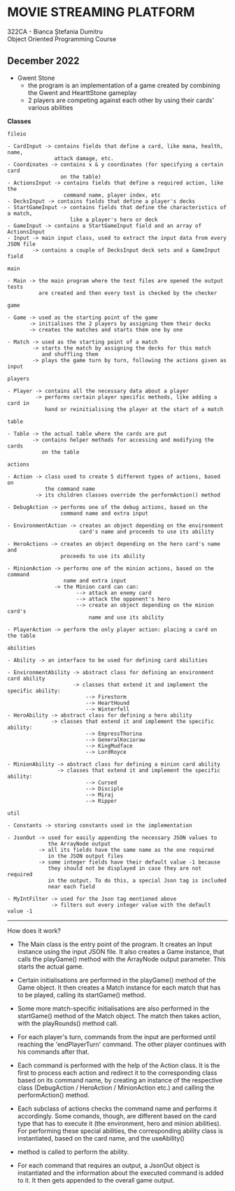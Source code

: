 # MOVIE STREAMING PLATFORM

322CA - Bianca Ștefania Dumitru \
Object Oriented Programming Course

December 2022
----------------------------------------------------------------------------------------------------

* Gwent Stone
    -  the program is an implementation of a game created by combining the Gwent
       and HearttStone gameplay
    -  2 players are competing against each other by using their cards'
       various abilities

__Classes__

`fileio`

~~~~~~~~~~~~~~~~~~~~~~~~~~~~~~~~~~~~~~~~~~~~~~~~~~~~~~~~~~~~~~~~~~~~~~~~~~~~~~~~~~~~~~~~~~~~~~~~~~~~
- CardInput -> contains fields that define a card, like mana, health, name,
               attack damage, etc.
- Coordinates -> contains x & y coordinates (for specifying a certain card
                 on the table)
- ActionsInput -> contains fields that define a required action, like the
                  command name, player index, etc
- DecksInput -> contains fields that define a player's decks
- StartGameInput -> contains fields that define the characteristics of a match,
                    like a player's hero or deck
- GameInput -> contains a StartGameInput field and an array of ActionsInput
- Input -> main input class, used to extract the input data from every JSON file
        -> contains a couple of DecksInput deck sets and a GameInput field
~~~~~~~~~~~~~~~~~~~~~~~~~~~~~~~~~~~~~~~~~~~~~~~~~~~~~~~~~~~~~~~~~~~~~~~~~~~~~~~~~~~~~~~~~~~~~~~~~~~~
`main`
~~~~~~~~~~~~~~~~~~~~~~~~~~~~~~~~~~~~~~~~~~~~~~~~~~~~~~~~~~~~~~~~~~~~~~~~~~~~~~~~~~~~~~~~~~~~~~~~~~~~
- Main -> the main program where the test files are opened the output tests 
          are created and then every test is checked by the checker
~~~~~~~~~~~~~~~~~~~~~~~~~~~~~~~~~~~~~~~~~~~~~~~~~~~~~~~~~~~~~~~~~~~~~~~~~~~~~~~~~~~~~~~~~~~~~~~~~~~~

`game`
~~~~~~~~~~~~~~~~~~~~~~~~~~~~~~~~~~~~~~~~~~~~~~~~~~~~~~~~~~~~~~~~~~~~~~~~~~~~~~~~~~~~~~~~~~~~~~~~~~~~
- Game -> used as the starting point of the game
       -> initialises the 2 players by assigning them their decks
       -> creates the matches and starts them one by one 
                
- Match -> used as the starting point of a match
        -> starts the match by assigning the decks for this match
           and shuffling them
        -> plays the game turn by turn, following the actions given as input
~~~~~~~~~~~~~~~~~~~~~~~~~~~~~~~~~~~~~~~~~~~~~~~~~~~~~~~~~~~~~~~~~~~~~~~~~~~~~~~~~~~~~~~~~~~~~~~~~~~~
`players`
~~~~~~~~~~~~~~~~~~~~~~~~~~~~~~~~~~~~~~~~~~~~~~~~~~~~~~~~~~~~~~~~~~~~~~~~~~~~~~~~~~~~~~~~~~~~~~~~~~~~
- Player -> contains all the necessary data about a player
         -> performs certain player specific methods, like adding a card in
            hand or reinitialising the player at the start of a match
~~~~~~~~~~~~~~~~~~~~~~~~~~~~~~~~~~~~~~~~~~~~~~~~~~~~~~~~~~~~~~~~~~~~~~~~~~~~~~~~~~~~~~~~~~~~~~~~~~~~

`table`
~~~~~~~~~~~~~~~~~~~~~~~~~~~~~~~~~~~~~~~~~~~~~~~~~~~~~~~~~~~~~~~~~~~~~~~~~~~~~~~~~~~~~~~~~~~~~~~~~~~~
- Table -> the actual table where the cards are put
        -> contains helper methods for accessing and modifying the cards 
           on the table
~~~~~~~~~~~~~~~~~~~~~~~~~~~~~~~~~~~~~~~~~~~~~~~~~~~~~~~~~~~~~~~~~~~~~~~~~~~~~~~~~~~~~~~~~~~~~~~~~~~~

`actions`
~~~~~~~~~~~~~~~~~~~~~~~~~~~~~~~~~~~~~~~~~~~~~~~~~~~~~~~~~~~~~~~~~~~~~~~~~~~~~~~~~~~~~~~~~~~~~~~~~~~~
- Action -> class used to create 5 different types of actions, based on
            the command name
         -> its children classes override the performAction() method
         
- DebugAction -> performs one of the debug actions, based on the
                 command name and extra input

- EnvironmentAction -> creates an object depending on the environment
                       card's name and proceeds to use its ability
             
- HeroActions -> creates an object depending on the hero card's name and
                 proceeds to use its ability

- MinionAction -> performs one of the minion actions, based on the command
                  name and extra input
               -> the Minion card can can:
                      --> attack an enemy card
                      --> attack the opponent's hero
                      --> create an object depending on the minion card's
                          name and use its ability
                      
- PlayerAction -> perform the only player action: placing a card on the table                      
~~~~~~~~~~~~~~~~~~~~~~~~~~~~~~~~~~~~~~~~~~~~~~~~~~~~~~~~~~~~~~~~~~~~~~~~~~~~~~~~~~~~~~~~~~~~~~~~~~~~

`abilities`
~~~~~~~~~~~~~~~~~~~~~~~~~~~~~~~~~~~~~~~~~~~~~~~~~~~~~~~~~~~~~~~~~~~~~~~~~~~~~~~~~~~~~~~~~~~~~~~~~~~~
- Ability -> an interface to be used for defining card abilities
      
- EnvironmentAbility -> abstract class for defining an environment card ability
                     -> classes that extend it and implement the specific ability:
                         --> Firestorm
                         --> HeartHound
                         --> Winterfell
- HeroAbility -> abstract class for defining a hero ability
              -> classes that extend it and implement the specific ability:
                         --> EmpressThorina
                         --> GeneralKocioraw
                         --> KingMudface
                         --> LordRoyce
                                  
- MinionAbility -> abstract class for defining a minion card ability
                -> classes that extend it and implement the specific ability:
                         --> Cursed
                         --> Disciple
                         --> Miraj
                         --> Ripper                            
~~~~~~~~~~~~~~~~~~~~~~~~~~~~~~~~~~~~~~~~~~~~~~~~~~~~~~~~~~~~~~~~~~~~~~~~~~~~~~~~~~~~~~~~~~~~~~~~~~~~

`util`
~~~~~~~~~~~~~~~~~~~~~~~~~~~~~~~~~~~~~~~~~~~~~~~~~~~~~~~~~~~~~~~~~~~~~~~~~~~~~~~~~~~~~~~~~~~~~~~~~~~~
- Constants -> storing constants used in the implementation

- JsonOut -> used for easily appending the necessary JSON values to 
             the ArrayNode output
          -> all its fields have the same name as the one required 
             in the JSON output files
          -> some integer fields have their default value -1 because
             they should not be displayed in case they are not required
             in the output. To do this, a special Json tag is included
             near each field

- MyIntFilter -> used for the Json tag mentioned above
              -> filters out every integer value with the default value -1      
~~~~~~~~~~~~~~~~~~~~~~~~~~~~~~~~~~~~~~~~~~~~~~~~~~~~~~~~~~~~~~~~~~~~~~~~~~~~~~~~~~~~~~~~~~~~~~~~~~~~
----------------------------------------------------
How does it work?

* The Main class is the entry point of the program. It creates an
  Input instance using the input JSON file. It also creates a Game
  instance, that calls the playGame() method with the ArrayNode
  output parameter. This starts the actual game.

* Certain initialisations are performed in the playGame() method of
  the Game object. It then creates a Match instance for each match that
  has to be played, calling its startGame() method.

* Some more match-specific initialisations are also performed in the
  startGame() method of the Match object. The match then takes action,
  with the playRounds() method call.

* For each player's turn, commands from the input are performed until
  reaching the 'endPlayerTurn' command. The other player continues with
  his commands after that.

* Each command is performed with the help of the Action class. It is
  the first to process each action and redirect it to the corresponding
  class based on its command name, by creating an instance of the respective
  class (DebugAction / HeroAction / MinionAction etc.) and calling the
  performAction() method.

* Each subclass of actions checks the command name and performs it
  accordingly. Some comands, though, are different based on the card
  type that has to execute it (the environment, hero and minion abilities).
  For performing these special abilities, the corresponding ability
  class is instantiated, based on the card name, and the useAbility()
* method is called to perform the ability.

* For each command that requires an output, a JsonOut object is
  instantiated and the information about the executed command is
  added to it. It then gets appended to the overall game output.
